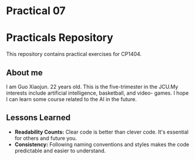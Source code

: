 # Practical 07

# Practicals Repository
This repository contains practical exercises for CP1404.

## About me 
I am Guo Xiaojun. 22 years old. This is the five-trimester in the JCU.My interests include artificial intelligence, basketball, and video-
games. I hope I can learn some course related to the AI in the future.

## Lessons Learned
- **Readability Counts:** Clear code is better than clever code. It's essential for others and future you.
- **Consistency:** Following naming conventions and styles makes the code predictable and easier to understand.